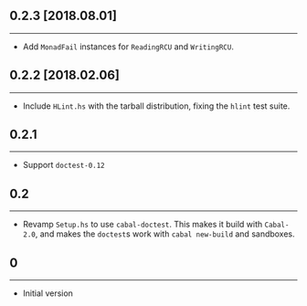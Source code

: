 ## 0.2.3 [2018.08.01]
---------------------
* Add `MonadFail` instances for `ReadingRCU` and `WritingRCU`.

## 0.2.2 [2018.02.06]
---------------------
* Include `HLint.hs` with the tarball distribution, fixing the `hlint`
  test suite.

## 0.2.1
--------
* Support `doctest-0.12`

## 0.2
------
* Revamp `Setup.hs` to use `cabal-doctest`. This makes it build
  with `Cabal-2.0`, and makes the `doctest`s work with `cabal new-build` and
  sandboxes.

## 0
----
* Initial version

